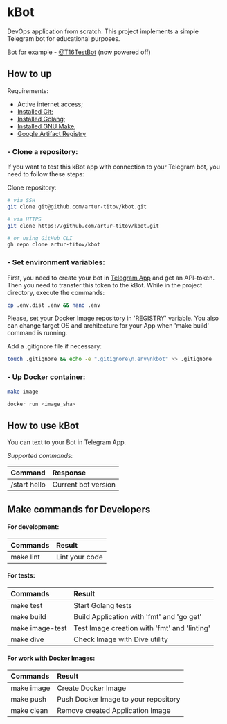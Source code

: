# kBot

DevOps application from scratch. This project implements a simple Telegram bot for educational purposes.

Bot for example - [@T16TestBot](https://t.me/T16TestBot) (now powered off)

## How to up

Requirements:

- Active internet access;
- [Installed Git](https://git-scm.com/downloads);
- [Installed Golang](https://go.dev/doc/install);
- [Installed GNU Make](https://www.gnu.org/software/make/manual/make.html);
- [Google Artifact Registry](https://cloud.google.com/artifact-registry)

### - Clone a repository:

If you want to test this kBot app with connection to your Telegram bot, you need to follow these steps:

Clone repository:
```sh
# via SSH
git clone git@github.com/artur-titov/kbot.git

# via HTTPS
git clone https://github.com/artur-titov/kbot.git

# or using GitHub CLI
gh repo clone artur-titov/kbot
```

### - Set environment variables:

First, you need to create your bot in [Telegram App](https://telegram.org/) and get an API-token. Then you need to transfer this token to the kBot. While in the project directory, execute the commands:

```sh
cp .env.dist .env && nano .env
```

Please, set your Docker Image repository in 'REGISTRY' variable. You also can change target OS and architecture for your App when 'make build' command is running. 

Add a .gitignore file if necessary:
```sh
touch .gitignore && echo -e ".gitignore\n.env\nkbot" >> .gitignore
```

### - Up Docker container:

```sh
make image
```

```sh
docker run <image_sha>
```



## How to use kBot

You can text to your Bot in Telegram App.

*Supported commands*:

| Command       | Response            |
| :---          | :---                |
| /start hello  | Current bot version |


## Make commands for Developers

#### For development:
| Commands         | Result                                       |
| :---             | :---                                         |
| make lint        | Lint your code                               |

#### For tests:
| Commands         | Result                                       |
| :---             | :---                                         |
| make test        | Start Golang tests                           |
| make build       | Build Application with 'fmt' and 'go get'    |
| make image-test  | Test Image creation with 'fmt' and 'linting' |
| make dive        | Check Image with Dive utility                |

#### For work with Docker Images:
| Commands         | Result                                       |
| :---             | :---                                         |
| make image       | Create Docker Image                          |
| make push        | Push Docker Image to your repository         |
| make clean       | Remove created Application Image             |
